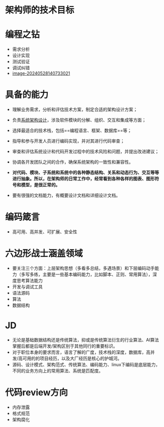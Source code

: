 # 架构师的技术目标

# 编程之钻

- 需求分析
- 设计实现
- 测试验证
- 调试纠错
- [image-20240528140733021](C:\Users\CARRYCHOU\AppData\Roaming\Typora\typora-user-images\image-20240528140733021.png)

# 具备的能力

-  理解业务需求，分析和评估技术方案，制定合适的架构设计方案；
-  负责[系统架构设计](https://www.zhihu.com/search?q=系统架构设计&search_source=Entity&hybrid_search_source=Entity&hybrid_search_extra={"sourceType"%3A"answer"%2C"sourceId"%3A3420915922})，涉及软件模块的分解、组织、交互和集成等方面；
- 选择最适合的技术栈，包括==编程语言、框架、数据库==等；
- 指导和参与开发人员进行编码实现，并对其进行代码审查；
-  审查和评估系统设计和代码开发过程中的技术风险和问题，并提出改进建议；
-  协调各开发团队之间的合作，确保系统架构的一致性和兼容性。
- **对代码、模块、子系统和系统中的各种静态结构、关系和动态行为、交互等等进行抽象。所以，在架构师的日常工作中，经常看到各种各样的图表、图形符号和模型，是很正常的。**

- 要有很强的文档能力，有概要设计文档和详细设计文档。

# 编码箴言

- 高可用、高并发、可扩展、安全性

# 六边形战士涵盖领域

- 要关注三个方面：上层架构思想（多看多总结，多遇场景）和下层编码动手能力（多写多练，主要是一些基本编码能力，比如脚本、正则、常用算法），深度思考算法能力
- 开发与调试工具
- 语法源码
- 算法
- 数据结构

# JD

- 无论是基础数据结构还是传统算法，抑或是传统算法衍生的行业算法、AI算法掌握后都是后端开发/架构区别于其他同行的重要标识。
- 对于职位本身的要求而言，语言了解的广度，技术栈的深度，数据库，高并发/高可用的的项目经历，以及大厂经历是核心的护城河。
- 源码、设计模式、架构范式、传统算法、编码能力、linux下编码是底层能力，不同的业务方向上的常用算法、系统是匹配度。

# 代码review方向

- 内存泄露
- 格式规范
- 架构腐化
